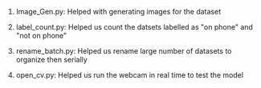 1) Image_Gen.py: Helped with generating images for the dataset 

2) label_count.py: Helped us count the datsets labelled as "on phone" and "not on phone" 

3) rename_batch.py: Helped us rename large number of datasets to organize then serially

4) open_cv.py: Helped us run the webcam in real time to test the model 
